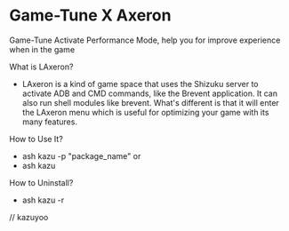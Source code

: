 # Game-Tune X Axeron
Game-Tune Activate Performance Mode, help you for improve experience when in the game

What is LAxeron?
- LAxeron is a kind of game space that uses the Shizuku server to activate ADB and CMD commands, like the Brevent application. It can also run shell modules like brevent. What's different is that it will enter the LAxeron menu which is useful for optimizing your game with its many features.

How to Use It?
- ash kazu -p "package_name"
or
- ash kazu

How to Uninstall?
- ash kazu -r

// kazuyoo

